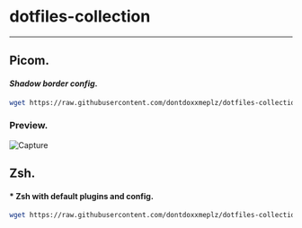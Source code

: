 # dotfiles-collection

---

## **Picom.**

#### ***Shadow border config***.

```bash
wget https://raw.githubusercontent.com/dontdoxxmeplz/dotfiles-collection/main/picom/picom.conf.shadows -O ~/.config/picom/picom.conf
```

### Preview.

![Capture](https://user-images.githubusercontent.com/85412253/140907799-7deb8f1f-5e6f-48d1-99b2-85fd269c6668.PNG)



## **Zsh.**

#### * Zsh with default plugins and config.

```bash
wget https://raw.githubusercontent.com/dontdoxxmeplz/dotfiles-collection/main/zsh/default-plugins/zshrc -O ~/.zshrc
```

